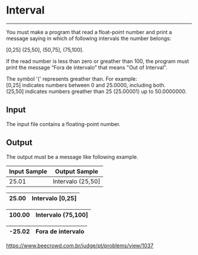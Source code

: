# Interval

---

You must make a program that read a float-point number and print a message saying in which of following intervals the number belongs: 

[0,25] (25,50], (50,75], (75,100].

 If the read number is less than zero or greather than 100, the program must print the message “Fora de intervalo” that means "Out of Interval".

The symbol '(' represents greather than. For example:  
[0,25] indicates numbers between 0 and 25.0000, including both.  
(25,50] indicates numbers greather than 25 (25.00001) up to 50.0000000.

## Input

The input file contains a floating-point number.

## Output

The output must be a message like following example.

| Input Sample | Output Sample     |
| ------------ | ----------------- |
| 25.01        | Intervalo (25,50] |

| 25.00 | Intervalo [0,25] |
| ----- | ---------------- |

| 100.00 | Intervalo (75,100] |
| ------ | ------------------ |

| -25.02 | Fora de intervalo |
| ------ | ----------------- |

https://www.beecrowd.com.br/judge/pt/problems/view/1037
